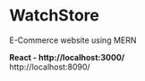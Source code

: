 # WatchStore
E-Commerce website using MERN


**React - http://localhost:3000/** <br>
http://localhost:8090/

